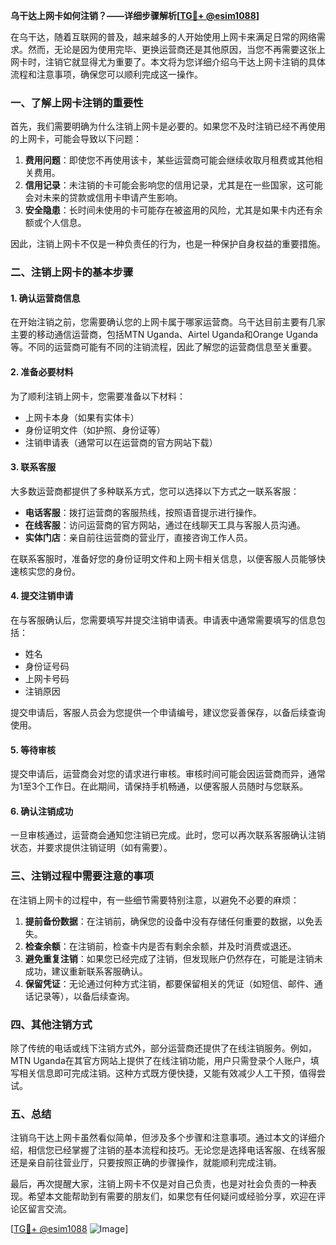 **乌干达上网卡如何注销？——详细步骤解析[[TG💪+ @esim1088](https://t.me/s/esim1088)]**

在乌干达，随着互联网的普及，越来越多的人开始使用上网卡来满足日常的网络需求。然而，无论是因为使用完毕、更换运营商还是其他原因，当您不再需要这张上网卡时，注销它就显得尤为重要了。本文将为您详细介绍乌干达上网卡注销的具体流程和注意事项，确保您可以顺利完成这一操作。

### **一、了解上网卡注销的重要性**

首先，我们需要明确为什么注销上网卡是必要的。如果您不及时注销已经不再使用的上网卡，可能会导致以下问题：

1. **费用问题**：即使您不再使用该卡，某些运营商可能会继续收取月租费或其他相关费用。
2. **信用记录**：未注销的卡可能会影响您的信用记录，尤其是在一些国家，这可能会对未来的贷款或信用卡申请产生影响。
3. **安全隐患**：长时间未使用的卡可能存在被盗用的风险，尤其是如果卡内还有余额或个人信息。

因此，注销上网卡不仅是一种负责任的行为，也是一种保护自身权益的重要措施。

### **二、注销上网卡的基本步骤**

#### **1. 确认运营商信息**
在开始注销之前，您需要确认您的上网卡属于哪家运营商。乌干达目前主要有几家主要的移动通信运营商，包括MTN Uganda、Airtel Uganda和Orange Uganda等。不同的运营商可能有不同的注销流程，因此了解您的运营商信息至关重要。

#### **2. 准备必要材料**
为了顺利注销上网卡，您需要准备以下材料：
- 上网卡本身（如果有实体卡）
- 身份证明文件（如护照、身份证等）
- 注销申请表（通常可以在运营商的官方网站下载）

#### **3. 联系客服**
大多数运营商都提供了多种联系方式，您可以选择以下方式之一联系客服：
- **电话客服**：拨打运营商的客服热线，按照语音提示进行操作。
- **在线客服**：访问运营商的官方网站，通过在线聊天工具与客服人员沟通。
- **实体门店**：亲自前往运营商的营业厅，直接咨询工作人员。

在联系客服时，准备好您的身份证明文件和上网卡相关信息，以便客服人员能够快速核实您的身份。

#### **4. 提交注销申请**
在与客服确认后，您需要填写并提交注销申请表。申请表中通常需要填写的信息包括：
- 姓名
- 身份证号码
- 上网卡号码
- 注销原因

提交申请后，客服人员会为您提供一个申请编号，建议您妥善保存，以备后续查询使用。

#### **5. 等待审核**
提交申请后，运营商会对您的请求进行审核。审核时间可能会因运营商而异，通常为1至3个工作日。在此期间，请保持手机畅通，以便客服人员随时与您联系。

#### **6. 确认注销成功**
一旦审核通过，运营商会通知您注销已完成。此时，您可以再次联系客服确认注销状态，并要求提供注销证明（如有需要）。

### **三、注销过程中需要注意的事项**

在注销上网卡的过程中，有一些细节需要特别注意，以避免不必要的麻烦：

1. **提前备份数据**：在注销前，确保您的设备中没有存储任何重要的数据，以免丢失。
2. **检查余额**：在注销前，检查卡内是否有剩余余额，并及时消费或退还。
3. **避免重复注销**：如果您已经完成了注销，但发现账户仍然存在，可能是注销未成功，建议重新联系客服确认。
4. **保留凭证**：无论通过何种方式注销，都要保留相关的凭证（如短信、邮件、通话记录等），以备后续查询。

### **四、其他注销方式**

除了传统的电话或线下注销方式外，部分运营商还提供了在线注销服务。例如，MTN Uganda在其官方网站上提供了在线注销功能，用户只需登录个人账户，填写相关信息即可完成注销。这种方式既方便快捷，又能有效减少人工干预，值得尝试。

### **五、总结**

注销乌干达上网卡虽然看似简单，但涉及多个步骤和注意事项。通过本文的详细介绍，相信您已经掌握了注销的基本流程和技巧。无论您是选择电话客服、在线客服还是亲自前往营业厅，只要按照正确的步骤操作，就能顺利完成注销。

最后，再次提醒大家，注销上网卡不仅是对自己负责，也是对社会负责的一种表现。希望本文能帮助到有需要的朋友们，如果您有任何疑问或经验分享，欢迎在评论区留言交流。

[[TG💪+ @esim1088](https://t.me/s/esim1088) ![Image](https://i.postimg.cc/4NQfJmqS/Snipaste-2025-05-13-00-14-12.png)]